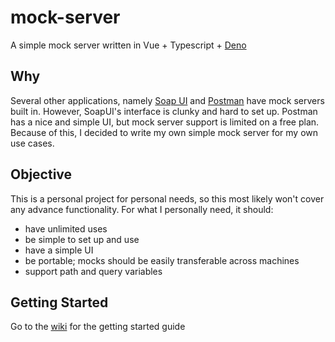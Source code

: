 # mock-server

A simple mock server written in Vue + Typescript + [Deno](https://deno.land)

## Why

Several other applications, namely [Soap UI](https://www.soapui.org/) and
[Postman](https://www.postman.com/) have mock servers built in. However, SoapUI's
interface is clunky and hard to set up. Postman has a nice and simple UI, but
mock server support is limited on a free plan. Because of this, I decided to
write my own simple mock server for my own use cases.

## Objective

This is a personal project for personal needs, so this most likely won't cover
any advance functionality. For what I personally need, it should:

- have unlimited uses
- be simple to set up and use
- have a simple UI
- be portable; mocks should be easily transferable across machines
- support path and query variables

## Getting Started
Go to the [wiki](https://github.com/ploiu/mock-server/wiki) for the getting started guide
